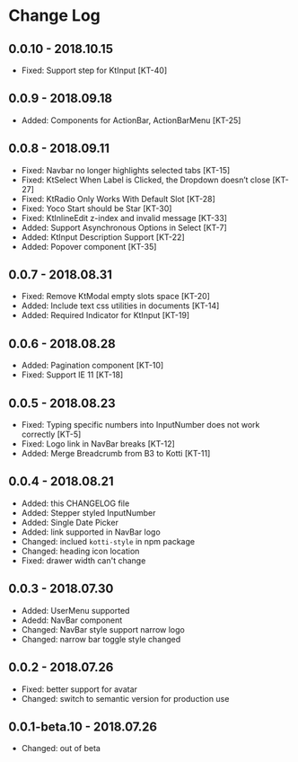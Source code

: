 # Change Log

## 0.0.10 - 2018.10.15

- Fixed: Support step for KtInput [KT-40]

## 0.0.9 - 2018.09.18

- Added: Components for ActionBar, ActionBarMenu [KT-25]

## 0.0.8 - 2018.09.11

- Fixed: Navbar no longer highlights selected tabs [KT-15]
- Fixed: KtSelect When Label is Clicked, the Dropdown doesn’t close [KT-27]
- Fixed: KtRadio Only Works With Default Slot [KT-28]
- Fixed: Yoco Start should be Star [KT-30]
- Fixed: KtInlineEdit z-index and invalid message [KT-33]
- Added: Support Asynchronous Options in Select [KT-7]
- Added: KtInput Description Support [KT-22]
- Added: Popover component [KT-35]

## 0.0.7 - 2018.08.31

- Fixed: Remove KtModal empty slots space [KT-20]
- Added: Include text css utilities in documents [KT-14]
- Added: Required Indicator for KtInput [KT-19]

## 0.0.6 - 2018.08.28

- Added: Pagination component [KT-10]
- Fixed: Support IE 11 [KT-18]

## 0.0.5 - 2018.08.23

- Fixed: Typing specific numbers into InputNumber does not work correctly [KT-5]
- Fixed: Logo link in NavBar breaks [KT-12]
- Added: Merge Breadcrumb from B3 to Kotti [KT-11]

## 0.0.4 - 2018.08.21

- Added: this CHANGELOG file
- Added: Stepper styled InputNumber
- Added: Single Date Picker
- Added: link supported in NavBar logo
- Changed: inclued `kotti-style` in npm package
- Changed: heading icon location
- Fixed: drawer width can't change

## 0.0.3 - 2018.07.30

- Added: UserMenu supported
- Adedd: NavBar component
- Changed: NavBar style support narrow logo
- Changed: narrow bar toggle style changed

## 0.0.2 - 2018.07.26

- Fixed: better support for avatar
- Changed: switch to semantic version for production use

## 0.0.1-beta.10 - 2018.07.26

- Changed: out of beta
